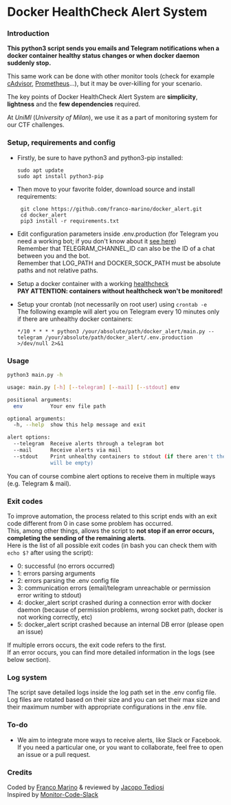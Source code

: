 # Docker HealthCheck Alert System

### Introduction
**This python3 script sends you emails and Telegram notifications when a docker container healthy status changes or when docker daemon suddenly stop.**

This same work can be done with other monitor tools (check for example [cAdvisor](https://github.com/google/cadvisor), [Prometheus](https://hub.docker.com/r/prom/prometheus/)...), but it may be over-killing for your scenario.

The key points of Docker HealthCheck Alert System are **simplicity**, **lightness** and the **few dependencies** required.

At *UniMI* (*University of Milan*), we use it as a part of monitoring system for our CTF challenges.

### Setup, requirements and config

 - Firstly, be sure to have python3 and python3-pip installed:
   ```
   sudo apt update
   sudo apt install python3-pip
   ```

 - Then move to your favorite folder, download source and install requirements:
   ```
    git clone https://github.com/franco-marino/docker_alert.git
    cd docker_alert
    pip3 install -r requirements.txt
    ```

 - Edit configuration parameters inside .env.production (for Telegram you need a working bot; if you don't know about it [see here](https://core.telegram.org/bots))<br>
Remember that TELEGRAM_CHANNEL_ID can also be the ID of a chat between you and the bot.<br>
Remember that LOG_PATH and DOCKER_SOCK_PATH must be absolute paths and not relative paths.

 - Setup a docker container with a working [healthcheck](https://docs.docker.com/engine/reference/builder/#healthcheck)<br>
**PAY ATTENTION: containers without healthcheck won't be monitored!**

 - Setup your crontab (not necessarily on root user) using `crontab -e`<br>
 The following example will alert you on Telegram every 10 minutes only if there are unhealthy docker containers:
    ```
    */10 * * * * python3 /your/absolute/path/docker_alert/main.py --telegram /your/absolute/path/docker_alert/.env.production >/dev/null 2>&1
    ```

### Usage

```Bash
python3 main.py -h

usage: main.py [-h] [--telegram] [--mail] [--stdout] env

positional arguments:
  env         Your env file path

optional arguments:
  -h, --help  show this help message and exit

alert options:
  --telegram  Receive alerts through a telegram bot
  --mail      Receive alerts via mail
  --stdout    Print unhealthy containers to stdout (if there aren't the output
              will be empty)
```
You can of course combine alert options to receive them in multiple ways (e.g. Telegram & mail).

### Exit codes

To improve automation, the process related to this script ends with an exit code different from 0 in case some problem has occurred.<br>
This, among other things, allows the script to **not stop if an error occurs, completing the sending of the remaining alerts**.<br>
Here is the list of all possible exit codes (in bash you can check them with `echo $?` after using the script):<br>

 - 0: successful (no errors occurred)
 - 1: errors parsing arguments
 - 2: errors parsing the .env config file
 - 3: communication errors (email/telegram unreachable or permission error writing to stdout)
 - 4: docker_alert script crashed during a connection error with docker daemon (because of permission problems, wrong socket path, docker is not working correctly, etc)
 - 5: docker_alert script crashed because an internal DB error (please open an issue)

If multiple errors occurs, the exit code refers to the first.<br>
If an error occurs, you can find more detailed information in the logs (see below section).

### Log system

The script save detailed logs inside the log path set in the .env config file.<br>
Log files are rotated based on their size and you can set their max size and their maximum number with appropriate configurations in the .env file.<br>

### To-do
 - We aim to integrate more ways to receive alerts, like Slack or Facebook.<br>
 If you need a particular one, or you want to collaborate, feel free to open an issue or a pull request.

### Credits

Coded by [Franco Marino](https://github.com/franco-marino) & reviewed by [Jacopo Tediosi](https://github.com/jacopotediosi)<br>
Inspired by [Monitor-Code-Slack](https://github.com/dennyzhang/monitor-docker-slack)
